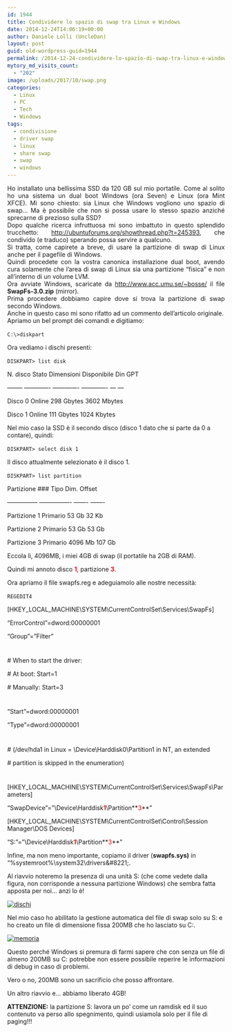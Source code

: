 ```yaml
---
id: 1944
title: Condividere lo spazio di swap tra Linux e Windows
date: 2014-12-24T14:06:19+00:00
author: Daniele Lolli (UncleDan)
layout: post
guid: old-wordpress-guid=1944
permalink: /2014-12-24-condividere-lo-spazio-di-swap-tra-linux-e-windows.html
mytory_md_visits_count:
  - "202"
image: /uploads/2017/10/swap.png
categories:
  - Linux
  - PC
  - Tech
  - Windows
tags:
  - condivisione
  - driver swap
  - linux
  - share swap
  - swap
  - windows
---
```

<p style="text-align: justify;">
  Ho installato una bellissima SSD da 120 GB sul mio portatile. Come al solito ho una sistema un dual boot Windows (ora Seven) e Linux (ora Mint XFCE). Mi sono chiesto: sia Linux che Windows vogliono uno spazio di swap&#8230; Ma è possibile che non si possa usare lo stesso spazio anziché sprecarne di prezioso sulla SSD?<br /> Dopo qualche ricerca infruttuosa mi sono imbattuto in questo splendido trucchetto: <a title="http://ubuntuforums.org/showthread.php?t=245393" href="http://ubuntuforums.org/showthread.php?t=245393" target="_blank" rel="noopener">http://ubuntuforums.org/showthread.php?t=245393</a>, che condivido (e traduco) sperando possa servire a qualcuno.<br /> Si tratta, come capirete a breve, di usare la partizione di swap di Linux anche per il pagefile di Windows.<br /> Quindi procedete con la vostra canonica installazione dual boot, avendo cura solamente che l&#8217;area di swap di Linux sia una partizione &#8220;fisica&#8221; e non all&#8217;interno di un volume LVM.<br /> Ora avviate Windows, scaricate da <a title="http://www.acc.umu.se/~bosse/" href="http://www.acc.umu.se/~bosse/" target="_blank" rel="noopener">http://www.acc.umu.se/~bosse/</a> il file <strong>SwapFs-3.0.zip</strong> (mirror).<br /> Prima procedere dobbiamo capire dove si trova la partizione di swap secondo Windows.<br /> Anche in questo caso mi sono rifatto ad un commento dell&#8217;articolo originale.<br /> Apriamo un bel prompt dei comandi e digitiamo:
</p>

`C:\>diskpart`

Ora vediamo i dischi presenti:

`DISKPART> list disk`

N. disco Stato Dimensioni Disponibile Din GPT
  
&#8212;&#8212;&#8211; &#8212;&#8212;&#8212;&#8212;- &#8212;&#8212;&#8212;&#8212;- &#8212;&#8212;&#8212;&#8212;- &#8212; &#8212;
  
Disco 0 Online 298 Gbytes 3602 Mbytes
  
Disco 1 Online 111 Gbytes 1024 Kbytes

Nel mio caso la SSD è il secondo disco (disco 1 dato che si parte da 0 a contare), quindi:

`DISKPART> select disk 1`

Il disco attualmente selezionato è il disco 1.

`DISKPART> list partition`

Partizione ### Tipo Dim. Offset
  
&#8212;&#8212;&#8212;&#8212;&#8212; &#8212;&#8212;&#8212;&#8212;&#8212;- &#8212;&#8212;- &#8212;&#8212;-
  
Partizione 1 Primario 53 Gb 32 Kb
  
Partizione 2 Primario 53 Gb 53 Gb
  
Partizione 3 Primario 4096 Mb 107 Gb

Eccola lì, 4096MB, i miei 4GB di swap (il portatile ha 2GB di RAM).
  
Quindi mi annoto disco **<span style="color: #ff0000;">1</span>**, partizione **<span style="color: #ff0000;">3</span>**.

Ora apriamo il file swapfs.reg e adeguiamolo alle nostre necessità:

`REGEDIT4`

[HKEY\_LOCAL\_MACHINE\SYSTEM\CurrentControlSet\Services\SwapFs]

&#8220;ErrorControl&#8221;=dword:00000001

&#8220;Group&#8221;=&#8221;Filter&#8221;

#
  
\# When to start the driver:
  
\# At boot: Start=1
  
\# Manually: Start=3
  
#
  
&#8220;Start&#8221;=dword:00000001

&#8220;Type&#8221;=dword:00000001

#
  
\# (/dev/hda1 in Linux = \\Device\\Harddisk0\\Partition1 in NT, an extended
  
\# partition is skipped in the enumeration)
  
#

[HKEY\_LOCAL\_MACHINE\SYSTEM\CurrentControlSet\Services\SwapFs\Parameters]

&#8220;SwapDevice&#8221;=&#8221;\\Device\\Harddisk<span style="color: #ff0000;"><strong>1</strong></span>\\Partition**<span style="color: #ff0000;">3</span>**&#8221;

[HKEY\_LOCAL\_MACHINE\SYSTEM\CurrentControlSet\Control\Session Manager\DOS Devices]

&#8220;S:&#8221;=&#8221;\\Device\\Harddisk<span style="color: #ff0000;"><strong>1</strong></span>\\Partition**<span style="color: #ff0000;">3</span>**&#8221;
  
Infine, ma non meno importante, copiamo il driver (**swapfs.sys)** in &#8220;%systemroot%\system32\drivers\&#8221;.

Al riavvio noteremo la presenza di una unità S: (che come vedete dalla figura, non corrisponde a nessuna partizione Windows) che sembra fatta apposta per noi&#8230; anzi lo è!

[<img class="alignnone size-full wp-image-1947" src="/uploads/2014/12/dischi.png" alt="dischi" width="601" height="303" srcset="/uploads/2014/12/dischi.png 601w, /uploads/2014/12/dischi-300x151.png 300w" sizes="(max-width: 601px) 100vw, 601px" />](/uploads/2014/12/dischi.png)

Nel mio caso ho abilitato la gestione automatica del file di swap solo su S: e ho creato un file di dimensione fissa 200MB che ho lasciato su C:.

<p style="text-align: justify;">
  <a href="/uploads/2014/12/memoria.png"><img class="alignnone size-full wp-image-1946" src="/uploads/2014/12/memoria.png" alt="memoria" width="354" height="464" srcset="/uploads/2014/12/memoria.png 354w, /uploads/2014/12/memoria-229x300.png 229w" sizes="(max-width: 354px) 100vw, 354px" /></a>
</p>

<p style="text-align: justify;">
  Questo perché Windows si premura di farmi sapere che con senza un file di almeno 200MB su C: potrebbe non essere possibile reperire le informazioni di debug in caso di problemi.
</p>

Vero o no, 200MB sono un sacrificio che posso affrontare.

Un altro riavvio e&#8230; abbiamo liberato 4GB!

**ATTENZIONE:** la partizione S: lavora un po&#8217; come un ramdisk ed il suo contenuto va perso allo spegnimento, quindi usiamola solo per il file di paging!!!